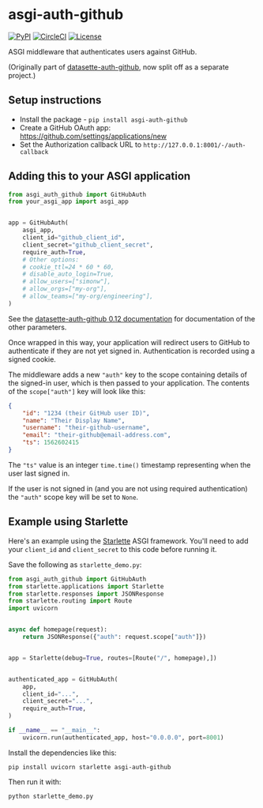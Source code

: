 # asgi-auth-github

[![PyPI](https://img.shields.io/pypi/v/asgi-auth-github.svg)](https://pypi.org/project/asgi-auth-github/)
[![CircleCI](https://circleci.com/gh/simonw/asgi-auth-github.svg?style=svg)](https://circleci.com/gh/simonw/asgi-auth-github)
[![License](https://img.shields.io/badge/license-Apache%202.0-blue.svg)](https://github.com/simonw/asgi-auth-github/blob/master/LICENSE)

ASGI middleware that authenticates users against GitHub.

(Originally part of [datasette-auth-github](https://github.com/simonw/datasette-auth-github), now split off as a separate project.)

## Setup instructions

* Install the package - `pip install asgi-auth-github`
* Create a GitHub OAuth app: https://github.com/settings/applications/new
* Set the Authorization callback URL to `http://127.0.0.1:8001/-/auth-callback`

## Adding this to your ASGI application

```python
from asgi_auth_github import GitHubAuth
from your_asgi_app import asgi_app


app = GitHubAuth(
    asgi_app,
    client_id="github_client_id",
    client_secret="github_client_secret",
    require_auth=True,
    # Other options:
    # cookie_ttl=24 * 60 * 60,
    # disable_auto_login=True,
    # allow_users=["simonw"],
    # allow_orgs=["my-org"],
    # allow_teams=["my-org/engineering"],
)
```

See the [datasette-auth-github 0.12 documentation](https://github.com/simonw/datasette-auth-github/blob/0.12/README.md) for documentation of the other parameters.

Once wrapped in this way, your application will redirect users to GitHub to authenticate if they are not yet signed in. Authentication is recorded using a signed cookie.

The middleware adds a new `"auth"` key to the scope containing details of the signed-in user, which is then passed to your application. The contents of the `scope["auth"]` key will look like this:

```json
{
    "id": "1234 (their GitHub user ID)",
    "name": "Their Display Name",
    "username": "their-github-username",
    "email": "their-github@email-address.com",
    "ts": 1562602415
}
```
The `"ts"` value is an integer `time.time()` timestamp representing when the user last signed in.

If the user is not signed in (and you are not using required authentication) the `"auth"` scope key will be set to `None`.

## Example using Starlette

Here's an example using the [Starlette](https://www.starlette.io/) ASGI framework. You'll need to add your `client_id` and `client_secret` to this code before running it.

Save the following as `starlette_demo.py`:

```python
from asgi_auth_github import GitHubAuth
from starlette.applications import Starlette
from starlette.responses import JSONResponse
from starlette.routing import Route
import uvicorn


async def homepage(request):
    return JSONResponse({"auth": request.scope["auth"]})


app = Starlette(debug=True, routes=[Route("/", homepage),])


authenticated_app = GitHubAuth(
    app,
    client_id="...",
    client_secret="...",
    require_auth=True,
)

if __name__ == "__main__":
    uvicorn.run(authenticated_app, host="0.0.0.0", port=8001)
```

Install the dependencies like this:

    pip install uvicorn starlette asgi-auth-github

Then run it with:

    python starlette_demo.py
